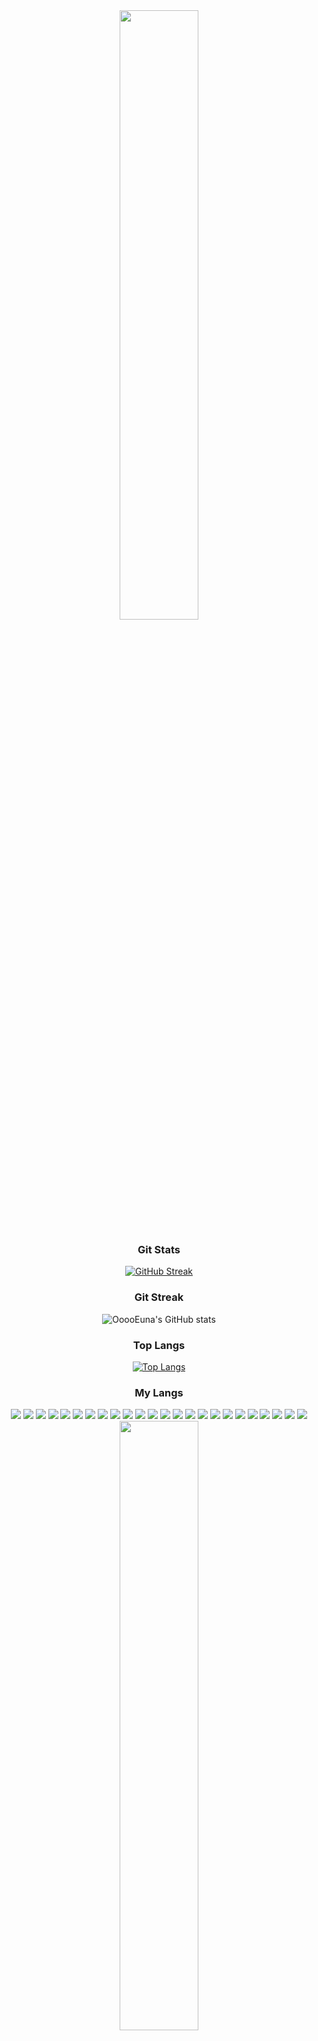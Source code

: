 <div align="center">
  <img src="https://github.com/OoooEuna/OoooEuna/assets/160719463/bfeca07a-648d-406b-8a0c-c0a73d05e767" height="50%" width="50%" />

  <h3>Git Stats</h3>

  [![GitHub Streak](https://streak-stats.demolab.com?user=OoooEuna&theme=rose&locale=ko)](https://git.io/streak-stats)

  <h3>Git Streak</h3>

  ![OoooEuna's GitHub stats](https://github-readme-stats.vercel.app/api?username=OoooEuna&show_icons=true&theme=rose)

  <h3>Top Langs</h3>

  [![Top Langs](https://github-readme-stats.vercel.app/api/top-langs/?username=OoooEuna&layout=compact&theme=rose)](https://github.com/anuraghazra/github-readme-stats)

  <h3>My Langs</h3>

  <img src="https://img.shields.io/badge/Java-007396?style=flat&logo=java&logoColor=white"> 
  <img src="https://img.shields.io/badge/JSP-F7DF1E?style=flat&logo=JSP&logoColor=white"> 
  <img src="https://img.shields.io/badge/MyBatis-007396?style=flat&logo=MyBatis&logoColor=white"> 
  <img src="https://img.shields.io/badge/jQuery-0769AD?style=flat&logo=jquery&logoColor=white"> 
  <img src="https://img.shields.io/badge/XML-0769AD?style=flat&logo=XML&logoColor=white"> 
  <img src="https://img.shields.io/badge/AJAX-007396?style=flat&logo=AJAX&logoColor=white"> 
  <img src="https://img.shields.io/badge/MySQL-4479A1?style=flat&logo=MySQL&logoColor=white"/> 
  <img src="https://img.shields.io/badge/Oracle-F8000?style=flat&logo=Oracle&logoColor=white">  
  <img src="https://img.shields.io/badge/PL/SQL-007396?style=flat&logo=PL/SQL&logoColor=white">  
  <img src="https://img.shields.io/badge/Git-F05032?style=flat&logo=Git&logoColor=white"> 
  <img src="https://img.shields.io/badge/GitHub-181717?style=flat&logo=GitHub&logoColor=white">  
  <img src="https://img.shields.io/badge/HTML5-E34F26?style=flat&logo=html5&logoColor=white"> 
  <img src="https://img.shields.io/badge/CSS-1572B6?style=flat&logo=css3&logoColor=white"> 
  <img src="https://img.shields.io/badge/JavaScript-F7DF1E?style=flat&logo=javascript&logoColor=white"> 
  <img src="https://img.shields.io/badge/JSTL-007396?style=flat&logo=JSTL&logoColor=white"> 
  <img src="https://img.shields.io/badge/SpringBoot-6DB33F?style=flat&logo=SpringBoot&logoColor=white"> 
  <img src="https://img.shields.io/badge/SpringSecurity-6DB33F?style=flat&logo=SpringSecurity&logoColor=white"> 
  <img src="https://img.shields.io/badge/SpringFramework-6DB33F?style=flat&logo=SpringFramework&logoColor=white"> 
  <img src="https://img.shields.io/badge/Node.js-5FA04E?style=flat&logo=Node.js&logoColor=white"> 
  <img src="https://img.shields.io/badge/React-61DAFB?style=flat&logo=React&logoColor=white"> 
  <img src="https://img.shields.io/badge/Bootstrap-7952B3?style=flat&logo=Bootstrap&logoColor=white"> 
  <img src="https://img.shields.io/badge/Python-3776AB?style=flat&logo=Python&logoColor=white"> 
  <img src="https://img.shields.io/badge/C-A8B9CC?style=flat&logo=C&logoColor=white"> 
  <img src="https://img.shields.io/badge/Figma-F24E1E?style=flat&logo=Figma&logoColor=white">


  <img src="https://github.com/OoooEuna/OoooEuna/assets/160719463/0f51e505-2486-4638-b443-10b5db12cac8" height="50%" width="50%" />
</div>
